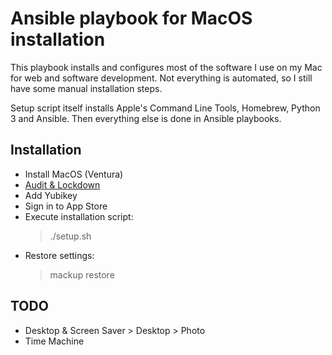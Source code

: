 Ansible playbook for MacOS installation
=======================================
This playbook installs and configures most of the software I use on my Mac for web and software development. Not everything is automated, so I still have some manual installation steps.

Setup script itself installs Apple's Command Line Tools, Homebrew, Python 3 and Ansible. Then everything else is done in Ansible playbooks.

Installation
------------
* Install MacOS (Ventura)
* [Audit & Lockdown](https://github.com/remy-tiitre/secure-osx)
* Add Yubikey
* Sign in to App Store
* Execute installation script:
  > ./setup.sh
* Restore settings:
  > mackup restore

TODO
----
* Desktop & Screen Saver > Desktop > Photo
* Time Machine
